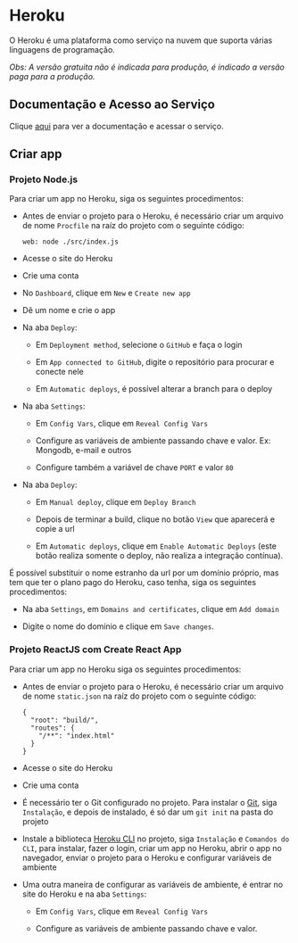 # Heroku

O Heroku é uma plataforma como serviço na nuvem que suporta várias linguagens de programação.  

*Obs: A versão gratuita não é indicada para produção, é indicado a versão paga para a produção.*

## Documentação e Acesso ao Serviço

Clique [aqui](https://www.heroku.com) para ver a documentação e acessar o serviço.

## Criar app

### Projeto Node.js

Para criar um app no Heroku, siga os seguintes procedimentos:

- Antes de enviar o projeto para o Heroku, é necessário criar um arquivo de nome `Procfile` na raíz do projeto com o seguinte código:

  ```
  web: node ./src/index.js
  ```

- Acesse o site do Heroku

- Crie uma conta

- No `Dashboard`, clique em `New` e `Create new app`

- Dê um nome e crie o app

- Na aba `Deploy`:

  - Em `Deployment method`, selecione o `GitHub` e faça o login

  - Em `App connected to GitHub`, digite o repositório para procurar e conecte nele

  - Em `Automatic deploys`, é possível alterar a branch para o deploy

- Na aba `Settings`:

  - Em `Config Vars`, clique em `Reveal Config Vars`

  - Configure as variáveis de ambiente passando chave e valor. Ex: Mongodb, e-mail e outros

  - Configure também a variável de chave `PORT` e valor `80`

- Na aba `Deploy`:

  - Em `Manual deploy`, clique em `Deploy Branch`

  - Depois de terminar a build, clique no botão `View` que aparecerá e copie a url

  - Em `Automatic deploys`, clique em `Enable Automatic Deploys` (este botão realiza somente o deploy, não realiza a integração contínua).

É possível substituir o nome estranho da url por um domínio próprio, mas tem que ter o plano pago do Heroku, caso tenha, siga os seguintes procedimentos:

- Na aba `Settings`, em `Domains and certificates`, clique em `Add domain`

- Digite o nome do domínio e clique em `Save changes`.

### Projeto ReactJS com Create React App

Para criar um app no Heroku siga os seguintes procedimentos:

- Antes de enviar o projeto para o Heroku, é necessário criar um arquivo de nome `static.json` na raíz do projeto com o seguinte código:

  ```
  {
    "root": "build/",
    "routes": {
      "/**": "index.html"
    }
  }
  ```

- Acesse o site do Heroku

- Crie uma conta

- É necessário ter o Git configurado no projeto. Para instalar o [Git](../version-control/git.md), siga `Instalação`, e depois de instalado, é só dar um `git init` na pasta do projeto

- Instale a biblioteca [Heroku CLI](../nodejs/libs/heroku.md) no projeto, siga `Instalação` e `Comandos do CLI`, para instalar, fazer o login, criar um app no Heroku, abrir o app no navegador, enviar o projeto para o Heroku e configurar variáveis de ambiente

- Uma outra maneira de configurar as variáveis de ambiente, é entrar no site do Heroku e na aba `Settings`:

  - Em `Config Vars`, clique em `Reveal Config Vars`

  - Configure as variáveis de ambiente passando chave e valor.

